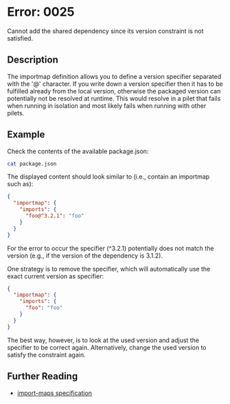 # Error: 0025

Cannot add the shared dependency since its version constraint is not satisfied.

## Description

The importmap definition allows you to define a version specifier separated with
the '@' character. If you write down a version specifier then it has to be
fulfilled already from the local version, otherwise the packaged version can
potentially not be resolved at runtime. This would resolve in a pilet that fails
when running in isolation and most likely fails when running with other pilets.

## Example

Check the contents of the available package.json:

```sh
cat package.json
```

The displayed content should look similar to (i.e., contain an importmap such as):

```json
{
  "importmap": {
    "imports": {
      "foo@^3.2.1": "foo"
    }
  }
}
```

For the error to occur the specifier (^3.2.1) potentially does not match the version (e.g., if
the version of the dependency is 3.1.2).

One strategy is to remove the specifier, which will automatically use the exact current version
as specifier:

```json
{
  "importmap": {
    "imports": {
      "foo": "foo"
    }
  }
}
```

The best way, however, is to look at the used version and adjust the specifier to be correct again.
Alternatively, change the used version to satisfy the constraint again.

## Further Reading

 - [import-maps specification](https://github.com/WICG/import-maps)
